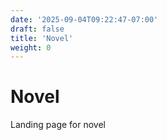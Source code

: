 ```yaml
---
date: '2025-09-04T09:22:47-07:00'
draft: false
title: 'Novel'
weight: 0
---
```


# Novel

Landing page for novel
